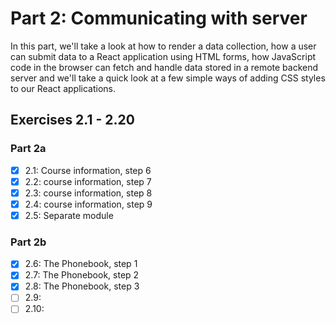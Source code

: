# Part 2: Communicating with server

In this part, we'll take a look at how to render a data collection, how a user can submit data to a React application using HTML forms, how JavaScript code in the browser can fetch and handle data stored in a remote backend server and we'll take a quick look at a few simple ways of adding CSS styles to our React applications.

## Exercises 2.1 - 2.20

### Part 2a
- [X] 2.1: Course information, step 6
- [X] 2.2: course information, step 7
- [X] 2.3: course information, step 8
- [X] 2.4: course information, step 9
- [X] 2.5: Separate module

### Part 2b
- [X] 2.6: The Phonebook, step 1
- [X] 2.7: The Phonebook, step 2
- [X] 2.8: The Phonebook, step 3
- [ ] 2.9: 
- [ ] 2.10: 